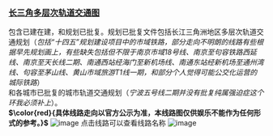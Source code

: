 ### **[长三角多层次轨道交通图](https://djh120122345.github.io/csjrailtraffic/)**
包含已建在建，和规划已批复。规划已批复文件包括长江三角洲地区多层次轨道交通规划（*包括“十四五”规划建设项目中的市域铁路，部分走向不明朗的线路有些根据早先规划画上，有些缺失包括但不限于南京市域18号线、南京至句容铁路西延线、南京至天长线二期、南通西站经海门至新机场线、南通东站经新机场至通州湾线、句容至茅山线、黄山市域旅游T1线一期，和部分个人觉得可能公交化运营的城际铁路*）<br />和各城市已批复的城市轨道交通规划（*宁波五号线二期并没有批复纯属强迫症这个环我必须补上*）。<br />
**$\color{red}{具体线路走向以官方公示为准，本线路图仅供娱乐不能作为任何形式的参考。}$**
![image](https://github.com/djh120122345/csjrailtraffic/assets/52906202/61797db4-3f43-467f-ac2c-987cfab7226a)
点击线路可以查看线路名称
![image](https://github.com/djh120122345/csjrailtraffic/assets/52906202/6ae06cf6-2c6c-47d2-8992-facb52f91087)


